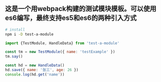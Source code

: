 ## 这是一个用webpack构建的测试模块模板。可以使用es6编写，最终支持es5和es6的两种引入方式

``` bash
# install
npm i -D test-a-module
```

```js
import {TestModule, HandleData} from 'test-a-module'

const tm = new TestModule({ name: 'testExample' })
tm.say()

const hd = new HandleData()
hd.save({ name: '张三', age: 26 })
console.log(hd.get('name'))
```